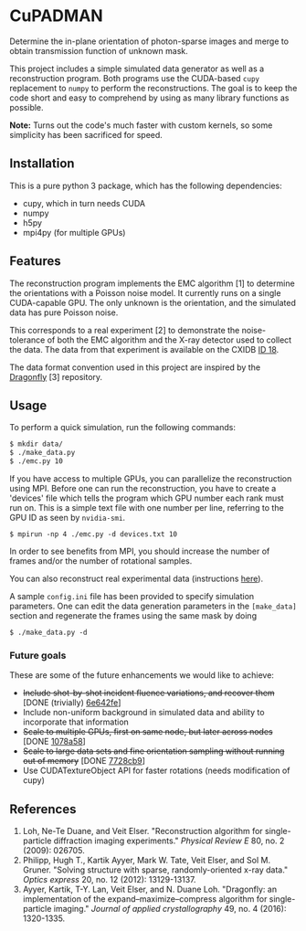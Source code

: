 # CuPADMAN
Determine the in-plane orientation of photon-sparse images and merge to obtain transmission function of unknown mask.

This project includes a simple simulated data generator as well as a reconstruction program. Both programs use the CUDA-based `cupy` replacement to `numpy` to perform the reconstructions. The goal is to keep the code short and easy to comprehend by using as many library functions as possible.

**Note:** Turns out the code's much faster with custom kernels, so some simplicity has been sacrificed for speed.

## Installation
This is a pure python 3 package, which has the following dependencies:
 * cupy, which in turn needs CUDA
 * numpy
 * h5py
 * mpi4py (for multiple GPUs)

## Features
The reconstruction program implements the EMC algorithm [1] to determine the orientations with a Poisson noise model. It currently runs on a single CUDA-capable GPU. The only unknown is the orientation, and the simulated data has pure Poisson noise.

This corresponds to a real experiment [2] to demonstrate the noise-tolerance of both the EMC algorithm and the X-ray detector used to collect the data. The data from that experiment is available on the CXIDB [ID 18](http://cxidb.org/id-18.html).

The data format convention used in this project are inspired by the [Dragonfly](https://github.com/duaneloh/Dragonfly) [3] repository.

## Usage
To perform a quick simulation, run the following commands:
```sh
$ mkdir data/
$ ./make_data.py
$ ./emc.py 10
```

If you have access to multiple GPUs, you can parallelize the reconstruction using MPI. Before one can run the reconstruction, you have to create a 'devices' file which tells the program which GPU number each rank must run on. This is a simple text file with one number per line, referring to the GPU ID as seen by `nvidia-smi`.
```
$ mpirun -np 4 ./emc.py -d devices.txt 10
```
In order to see benefits from MPI, you should increase the number of frames and/or the number of rotational samples.

You can also reconstruct real experimental data (instructions [here](convert/README.md)).

A sample `config.ini` file has been provided to specify simulation parameters. One can edit the data generation parameters in the `[make_data]` section and regenerate the frames using the same mask by doing 
```
$ ./make_data.py -d
```

### Future goals
These are some of the future enhancements we would like to achieve:
 * ~~Include shot-by-shot incident fluence variations, and recover them~~ \[DONE (trivially) [6e642fe](https://github.com/kartikayyer/CuPADMAN/commit/6e642fe1854e1186882b61244b325a839b3b3b38)\]
 * Include non-uniform background in simulated data and ability to incorporate that information
 * ~~Scale to multiple GPUs, first on same node, but later across nodes~~ \[DONE [1078a58](https://github.com/kartikayyer/CuPADMAN/commit/1078a58f9ba1cdc48f816a5606c5f56c5b9ce52a)\]
 * ~~Scale to large data sets and fine orientation sampling without running out of memory~~ \[DONE [7728cb9](https://github.com/kartikayyer/CuPADMAN/commit/7728cb9a9f7fb377a4ecff4bb9eb4c8a49c861f9)\]
 * Use CUDATextureObject API for faster rotations (needs modification of cupy)

## References
 1. Loh, Ne-Te Duane, and Veit Elser. "Reconstruction algorithm for single-particle diffraction imaging experiments." *Physical Review E* 80, no. 2 (2009): 026705.
 2. Philipp, Hugh T., Kartik Ayyer, Mark W. Tate, Veit Elser, and Sol M. Gruner. "Solving structure with sparse, randomly-oriented x-ray data." *Optics express* 20, no. 12 (2012): 13129-13137.
 3. Ayyer, Kartik, T-Y. Lan, Veit Elser, and N. Duane Loh. "Dragonfly: an implementation of the expand–maximize–compress algorithm for single-particle imaging." *Journal of applied crystallography* 49, no. 4 (2016): 1320-1335.
